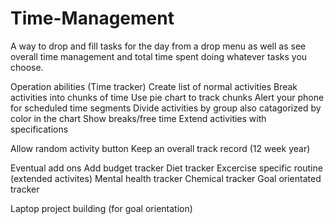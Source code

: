 # Time-Management
A way to drop and fill tasks for the day from a drop menu as well as see overall time management and total time spent doing whatever tasks you choose.

Operation abilities (Time tracker)
  Create list of normal activities
  Break activities into chunks of time
  Use pie chart to track chunks
  Alert your phone for scheduled time segments
  Divide activities by group also catagorized by color in the chart
  Show breaks/free time
  Extend activities with specifications
  
  
  Allow random activity button
  Keep an overall track record (12 week year)
  
 Eventual add ons
   Add budget tracker
   Diet tracker
   Excercise specific routine (extended activites)
   Mental health tracker
   Chemical tracker
   Goal orientated tracker
   
 Laptop project building (for goal orientation)
    
